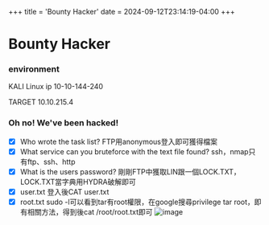 +++
title = 'Bounty Hacker'
date = 2024-09-12T23:14:19-04:00
+++

Bounty Hacker
===

### environment
KALI Linux ip 10-10-144-240

TARGET 10.10.215.4
###  Oh no! We've been hacked!

- [x] Who wrote the task list? 
FTP用anonymous登入即可獲得檔案
- [x] What service can you bruteforce with the text file found?
ssh，nmap只有ftp、ssh、http
- [x] What is the users password? 
剛剛FTP中獲取LIN跟一個LOCK.TXT，LOCK.TXT當字典用HYDRA破解即可
- [x] user.txt
登入後CAT user.txt
- [x] root.txt
sudo -l可以看到tar有root權限，在google搜尋privilege tar root，即有相關方法，得到後cat /root/root.txt即可
![image](https://user-images.githubusercontent.com/67756786/192958374-5e935824-cc6b-4ab5-95ad-a25ffc4c0f18.png)
